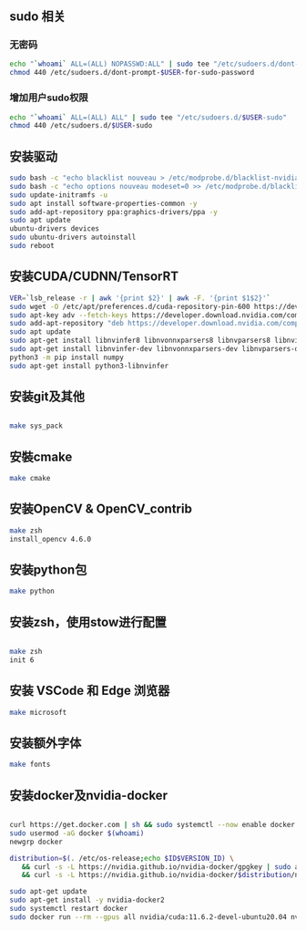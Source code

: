 #

## sudo 相关

### 无密码

```bash
echo "`whoami` ALL=(ALL) NOPASSWD:ALL" | sudo tee "/etc/sudoers.d/dont-prompt-$USER-for-sudo-password"
chmod 440 /etc/sudoers.d/dont-prompt-$USER-for-sudo-password
```

### 增加用户sudo权限

```bash
echo "`whoami` ALL=(ALL) ALL" | sudo tee "/etc/sudoers.d/$USER-sudo"
chmod 440 /etc/sudoers.d/$USER-sudo
```

## 安装驱动

```bash
sudo bash -c "echo blacklist nouveau > /etc/modprobe.d/blacklist-nvidia-nouveau.conf"
sudo bash -c "echo options nouveau modeset=0 >> /etc/modprobe.d/blacklist-nvidia-nouveau.conf"
sudo update-initramfs -u
sudo apt install software-properties-common -y
sudo add-apt-repository ppa:graphics-drivers/ppa -y
sudo apt update
ubuntu-drivers devices
sudo ubuntu-drivers autoinstall
sudo reboot
```

## 安装CUDA/CUDNN/TensorRT

```bash
VER=`lsb_release -r | awk '{print $2}' | awk -F. '{print $1$2}'`
sudo wget -O /etc/apt/preferences.d/cuda-repository-pin-600 https://developer.download.nvidia.com/compute/cuda/repos/ubuntu$VER/x86_64/cuda-ubuntu$VER.pin
sudo apt-key adv --fetch-keys https://developer.download.nvidia.com/compute/cuda/repos/ubuntu$VER/x86_64/7fa2af80.pub
sudo add-apt-repository "deb https://developer.download.nvidia.com/compute/cuda/repos/ubuntu$VER/x86_64/ /"
sudo apt update
sudo apt-get install libnvinfer8 libnvonnxparsers8 libnvparsers8 libnvinfer-plugin8
sudo apt-get install libnvinfer-dev libnvonnxparsers-dev libnvparsers-dev libnvinfer-plugin-dev
python3 -m pip install numpy
sudo apt-get install python3-libnvinfer

```

## 安装git及其他

```bash

make sys_pack

```
## 安裝cmake

```bash
make cmake
```

## 安装OpenCV & OpenCV_contrib

```bash
make zsh
install_opencv 4.6.0
```

## 安装python包

```bash
make python
```

## 安装zsh，使用stow进行配置

```bash

make zsh
init 6

```

## 安装 VSCode 和 Edge 浏览器

```bash
make microsoft
```

## 安装额外字体


```bash
make fonts
```

## 安装docker及nvidia-docker

```bash

curl https://get.docker.com | sh && sudo systemctl --now enable docker
sudo usermod -aG docker $(whoami)
newgrp docker

distribution=$(. /etc/os-release;echo $ID$VERSION_ID) \
   && curl -s -L https://nvidia.github.io/nvidia-docker/gpgkey | sudo apt-key add - \
   && curl -s -L https://nvidia.github.io/nvidia-docker/$distribution/nvidia-docker.list | sudo tee /etc/apt/sources.list.d/nvidia-docker.list

sudo apt-get update
sudo apt-get install -y nvidia-docker2
sudo systemctl restart docker
sudo docker run --rm --gpus all nvidia/cuda:11.6.2-devel-ubuntu20.04 nvidia-smi

```
